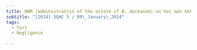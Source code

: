 ```yaml
---
title: BNM (administratrix of the estate of B, deceased) on her own behalf and on behalf of ors v 
subtitle: "[2014] SGHC 5 / 09\_January\_2014"
tags:
  - Tort
  - Negligence

---
```


